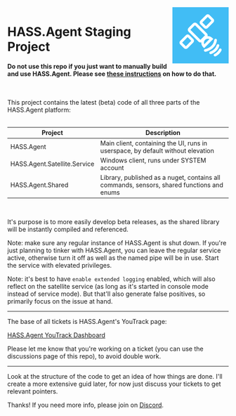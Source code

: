 <a href="https://github.com/LAB02-Research/HASS.Agent/">
    <img src="https://raw.githubusercontent.com/LAB02-Research/HASS.Agent/main/images/logo_128.png" alt="HASS.Agent logo" title="HASS.Agent" align="right" height="128" /></a>

# HASS.Agent Staging Project

**Do not use this repo if you just want to manually build and use HASS.Agent. Please see [these instructions](https://hassagent.readthedocs.io/en/latest/installation/#3-build-from-scratch) on how to do that.**

<br/><br/>
This project contains the latest (beta) code of all three parts of the HASS.Agent platform:
<br/><br/>

| Project | Description |
|---|---|
| HASS.Agent | Main client, containing the UI, runs in userspace, by default without elevation |
| HASS.Agent.Satellite.Service | Windows client, runs under SYSTEM account |
| HASS.Agent.Shared | Library, published as a nuget, contains all commands, sensors, shared functions and enums |

<br/>

It's purpose is to more easily develop beta releases, as the shared library will be instantly compiled and referenced.

Note: make sure any regular instance of HASS.Agent is shut down. If you're just planning to tinker with HASS.Agent, you can leave the regular service active, otherwise turn it off as well as the named pipe will be in use. Start the service with elevated privileges.

Note: it's best to have `enable extended logging` enabled, which will also reflect on the satellite service (as long as it's started in console mode instead of service mode). But that'll also generate false positives, so primarily focus on the issue at hand.

----

The base of all tickets is HASS.Agent's YouTrack page:

[HASS.Agent YouTrack Dashboard](https://lab02research.youtrack.cloud)

Please let me know that you're working on a ticket (you can use the discussions page of this repo), to avoid double work.

----

Look at the structure of the code to get an idea of how things are done. I'll create a more extensive guid later, for now just discuss your tickets to get relevant pointers. 

Thanks! If you need more info, please join on [Discord](https://discord.gg/nMvqzwrVBU).
